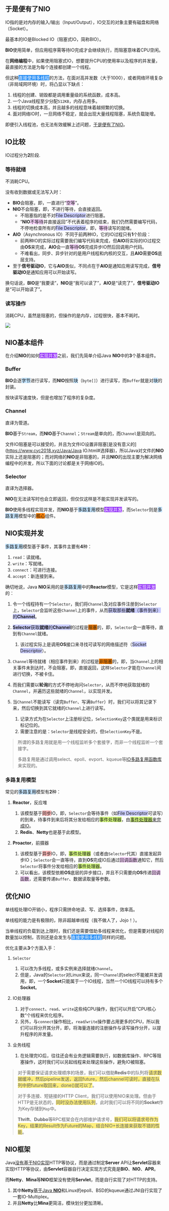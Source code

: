 ## 于是便有了NIO

IO指的是对内存的输入/输出（Input/Output），IO交互的对象主要有磁盘和网络（Socket）。

最基本的IO是Blocked IO（阻塞式IO，简称BIO）。

**BIO**使用简单，但应用程序需等待IO完成才会继续执行，而阻塞意味着CPU空闲。

在**网络编程**中，如果使用阻塞式IO，想要提升CPU的使用率以及程序的并发量，最直接的方法是为每个连接都创建一个线程。

但这种<span style=background:#258df6;color:white>直接使用多线程</span>的方法，在面对高并发数（大于1000），或者网络环境复杂（非局域网环境）时，将凸显以下缺点：

1. 线程的创建、销毁都是调用重量级的系统函数，成本高。
2. 一个Java线程至少分配`512KB`，内存占用多。
3. 线程的切换成本高，并且越多的线程意味着越频繁的切换。
4. 面对网络IO时，一旦网络不稳定，就会出现大量线程阻塞，系统负载陡增。

即便引入线程池，也无法有效缓解上述问题，[于是便有了NIO](https://tech.meituan.com/2016/11/04/nio.html)。



## IO比较

IO过程分为**2**阶段.

### 等待就绪

不消耗CPU。

没有收到数据或无法写入时：

- **BIO**会阻塞，即，一直进行“<span style=background:#f8d2ff>空等</span>”。
- **NIO**不会阻塞，即，不进行等待，会直接返回。
  - 不阻塞指的是不对<span style=background:#c9ccff>File Descriptor</span>进行阻塞。
  - “**NIO**<span style=background:#f8d2ff>不等待</span>并直接返回”不代表着程序的结束，我们仍然需要编写代码，不停地检查所有的<span style=background:#c9ccff>File Descriptor</span>，即，<span style=background:#f8d2ff>等待</span>读写的就绪。
- **AIO**（Asynchronous IO）不同于前两种IO，它的IO过程只有**1**个阶段：
  - 前两种IO的实际过程需要我们编写代码来完成，但**AIO**将实际的IO过程交由**OS**来完成，**AIO**会一直<span style=background:#f8d2ff>等待</span>**OS**完成异步IO然后回调用户代码。
  - 不难看出，同步、异步针对的是用户线程和内核的交互，且**AIO**需要**OS**底层支持。
- 至于**信号驱动IO**，它与**AIO**类似，不同点在于**AIO**是通知应用读写完成，**信号驱动IO**是通知应用可以开始读写。

换句话说，**BIO**是“我要读”，**NIO**是“我可以读了”，**AIO**是“读完了”，**信号驱动IO**是“可以开始读了”。

### 读写操作

消耗CPU，虽然是阻塞的，但操作的是内存，过程很快，基本不耗时。

![](../images/4/io.png)



## NIO基本组件

在介绍**NIO**的如何<span style=background:#993af9;color:white>实现并发</span>之前，我们先简单介绍Java **NIO**中的**3**个基本组件。

### Buffer

**BIO**会逐<span style=background:#c2e2ff>字节</span>进行读写，而**NIO**按照<span style=background:#c2e2ff>块</span>（`byte[]`）进行读写，而`Buffer`就是对<span style=background:#c2e2ff>块</span>的封装。

按块读写速度快，但是也增加了程序的复杂度。

### Channel

直译为管道。

**BIO**基于`Stream`，而**NIO**基于`Channel`；`Stream`是单向的，而`Channel`是双向的。

文件IO阻塞是可以接受的，并且为文件IO设置非阻塞[是没有意义的](https://www.cyc2018.xyz/Java/Java IO.html#选择器)，所以Java对文件的**NIO**实际上还是阻塞的；而对网络的**NIO**是非阻塞的，并且**NIO**的出现主要为解决网络编程中的并发，所以下面的讨论都是关于网络IO的。

### Selector

直译为选择器。

**NIO**在无法读写时也会立即返回，但仅仅这样是不能实现并发读写的。

**BIO**使用多线程实现并发，而**NIO**基于<span style=background:#c2e2ff>多路复用</span>模型<span style=background:#993af9;color:white>实现并发</span>，而`Selector`则是<span style=background:#c2e2ff>多路复用</span>模型中的<span style=background:#ff8000>核心</span>组件。



## NIO实现并发

<span style=background:#c2e2ff>多路复用</span>模型基于事件，其事件主要有**4**种：

1. `read`：读就绪。
2. `write`：写就绪。
3. `connect`：可进行连接。
4. `accept`：新连接到来。

确切地说，Java **NIO**采用的是<span style=background:#c2e2ff>多路复用</span>中的**Reactor**模型，它是这样<span style=background:#993af9;color:white>实现并发</span>的：

1. 令一个线程持有一个`Selector`，我们将`Channel`及对应事件注册到`Selector`上，`Selector`会监听这些`Channel`上的事件，从而<span style=background:#c9ccff>获取那些**就绪**（事件到来）的**Channel**</span>。

2. <span style=background:#c9ccff>**Selector**获取**就绪**的**Channel**</span>的过程是<span style=background:#ff8000>阻塞</span>的，即，`Selector`会一直等待，直到有`Channel`就绪。
   1. 该过程实际上是调用**OS**接口来寻找可读写的网络描述符（<span style=background:#c9ccff>Socket Descriptor</span>）。
   
3. `Channel`等待就绪（相应事件到来）的过程是<span style=background:#ff8000>非阻塞</span>的，即，当`Channel`上的相关事件未到达时，不会阻塞，即，直接返回，这样`Selector`才能在`Channel`间进行切换，不被卡住。

4. 而我们需要以**轮询**的方式不停地询问`Selector`，从而不停地获取就绪的`Channel`，并遍历这些就绪的`Channel`，以实现并发。

5. 当`Channel`不能读写（读完`Buffer`、写满`Buffer`）时，我们可以将其记录下来，然后切换到其它就绪的`Channel`上进行读写。

   1. 记录方式为在`Selector`上注册标记位，`SelectionKey`这个类就是用来标识标记位的。
   2. 需要注意的是：`Selector`是线程安全的，但`SelectionKey`不是。

> 所谓的多路复用就是用一个线程监听多个套接字，而非一个线程监听一个套接字。
>
> 多路复用是通过调用select、epoll、evport、kqueue等[IO多路复用函数库](https://juejin.cn/post/6844903954917097486#heading-5)来实现的。

### 多路复用模型

常见的<span style=background:#c2e2ff>多路复用</span>模型有**2**种：

1. **Reactor**，反应堆
   1. 该模型基于<span style=background:#ffb8b8>同步</span>IO，即，`Selector`会等待事件（如<span style=background:#c9ccff>File Descriptor</span>可读写）的到来，待事件到来后将其分发给相应的<span style=background:#d4fe7f>事件处理器</span>，由<u><span style=background:#d4fe7f>事件处理器</span>来完成IO</u>。
   2. **Redis**、**Netty**也是基于此模型。
   
2. **Proactor**，前摄器
   1. 该模型基于<span style=background:#ffb8b8>异步</span>IO，即，<span style=background:#d4fe7f>事件处理器</span>（或者由`Selector`代其）直接发起异步IO；`Selector`会一直等待，直到**OS**完成IO后通过<span style=background:#f8d2ff>回调函数</span>通知它，然后`Selector`将事件分发给相应的<span style=background:#d4fe7f>事件处理器</span>。
   2. 可以看出，该模型依赖**OS**底层的异步接口，并且不只需要向**OS**传递<span style=background:#f8d2ff>回调函数</span>，还需要传递`Buffer`、数据读取量等参数。



## 优化NIO

单线程处理IO开销小，程序只需拼命地读、写、选择事件，效率高。

单线程的能力是有极限的，除非超越单线程（我不做人了，Jojo！）。

当单线程的负载到达上限时，我们还是需要借助多线程来优化，但是需要对线程的数量加以控制，否则还是会发生与<span style=background:#258df6;color:white>直接使用多线程</span>同样的问题。

优化主要从**3**个方面入手：

1. `Selector`
   1. 可以改为多线程，或多实例来选择就绪`Channel`。
   2. 但是，Java的`Selector`对Linux来说，同一`Channel`的select不能被并发调用，即，一个**Socket**只能属于一个IO线程，当然一个IO线程可以持有多个**Socket**。
   
2. IO处理器

   1. 对于`connect`、`read`、`write`这些纯CPU操作，我们可以开启”CPU核心数“个线程来优化程序。
   2. 另外，与`connect`操作相比，`read`/`write`操作要占用更多的CPU，所以我们可以将分开其分开，即，将海量连接的注册操作与读写操作分开，以提升程序的并发量。

3. 业务线程

   1. 在处理完IO后，往往还会有业务逻辑需要执行，如数据库操作、RPC等阻塞操作，这时我们可以另起线程来处理这些操作，避免IO被阻塞。

> 对于需要保证请求处理顺序的场景，我们可以借助**Redis**中的队列将<span style=background:#ffee7c>请求数据缓冲，然后pipeline发送，返回future，然后channel可读时，直接在队列中把future取回来，done()就可以了</span>。
>
> 对于多连接、短链接的HTTP Client，我们可以使用NIO来处理。但由于HTTP是无状态的，<span style=background:#ffee7c>同时没办法使用队列</span>，此时我们可以将不同的**Socket**作为Key存储到`Map`中。
>
> **Thrift**、**Dubbo**等RPC框架会在内部维护请求号，<span style=background:#ffee7c>我们可以将请求号作为Key，结果的Result作为Future的Map，结合NIO+长连接来获取不错的性能</span>。



## NIO框架

Java[没有基于NIO实现](https://blog.hufeifei.cn/2021/06/13/Java/nio/#netty-mina)HTTP等协议，而是通过制定**Server** API让**Servlet**容器来实现HTTP等协议，由**Servlet**容器自行决定实现方式究竟是**BIO**、**NIO**、**APR**。

而**Netty**、**Mina**等**NIO**框架没有使用**Servlet**，而是自行实现了对HTTP的支持。

1. 其中**Netty**[基于Java **NIO**](https://github.com/netty/netty/blob/4.1/buffer/src/main/java/io/netty/buffer/AbstractByteBuf.java)和Linux的epoll、BSD的kqueue通过JNI自行实现了一套IO-Multiplex。
2. 并且**Netty**比**Mina**更简洁，模块划分更加清晰。